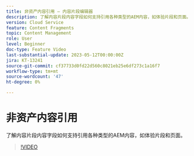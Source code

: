 ```yaml
---
title: 非资产内容引用 — 内容片段编辑器
description: 了解内容片段内容字段如何支持引用各种类型的AEM内容，如体验片段和页面。
version: Cloud Service
feature: Content Fragments
topic: Content Management
role: User
level: Beginner
doc-type: Feature Video
last-substantial-update: 2023-05-12T00:00:00Z
jira: KT-13241
source-git-commit: cf37733d0fd22d560c8021eb25e6df273c1a16f7
workflow-type: tm+mt
source-wordcount: '47'
ht-degree: 0%

---
```



# 非资产内容引用

了解内容片段内容字段如何支持引用各种类型的AEM内容，如体验片段和页面。

>[!VIDEO](https://video.tv.adobe.com/v/3419313/?learn=on)
